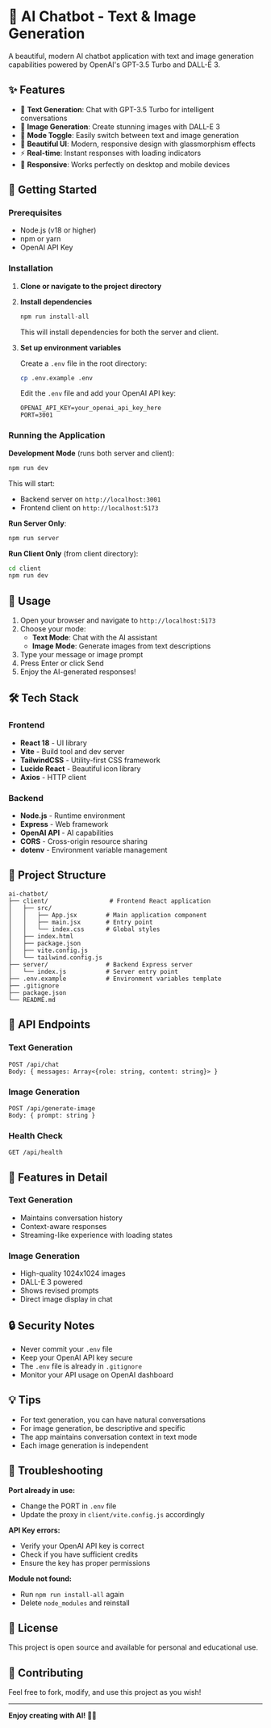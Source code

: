 # 🤖 AI Chatbot - Text & Image Generation

A beautiful, modern AI chatbot application with text and image generation capabilities powered by OpenAI's GPT-3.5 Turbo and DALL-E 3.

## ✨ Features

- 💬 **Text Generation**: Chat with GPT-3.5 Turbo for intelligent conversations
- 🎨 **Image Generation**: Create stunning images with DALL-E 3
- 🎯 **Mode Toggle**: Easily switch between text and image generation
- 🌈 **Beautiful UI**: Modern, responsive design with glassmorphism effects
- ⚡ **Real-time**: Instant responses with loading indicators
- 📱 **Responsive**: Works perfectly on desktop and mobile devices

## 🚀 Getting Started

### Prerequisites

- Node.js (v18 or higher)
- npm or yarn
- OpenAI API Key

### Installation

1. **Clone or navigate to the project directory**

2. **Install dependencies**
   ```bash
   npm run install-all
   ```
   This will install dependencies for both the server and client.

3. **Set up environment variables**
   
   Create a `.env` file in the root directory:
   ```bash
   cp .env.example .env
   ```
   
   Edit the `.env` file and add your OpenAI API key:
   ```env
   OPENAI_API_KEY=your_openai_api_key_here
   PORT=3001
   ```

### Running the Application

**Development Mode** (runs both server and client):
```bash
npm run dev
```

This will start:
- Backend server on `http://localhost:3001`
- Frontend client on `http://localhost:5173`

**Run Server Only**:
```bash
npm run server
```

**Run Client Only** (from client directory):
```bash
cd client
npm run dev
```

## 🎯 Usage

1. Open your browser and navigate to `http://localhost:5173`
2. Choose your mode:
   - **Text Mode**: Chat with the AI assistant
   - **Image Mode**: Generate images from text descriptions
3. Type your message or image prompt
4. Press Enter or click Send
5. Enjoy the AI-generated responses!

## 🛠️ Tech Stack

### Frontend
- **React 18** - UI library
- **Vite** - Build tool and dev server
- **TailwindCSS** - Utility-first CSS framework
- **Lucide React** - Beautiful icon library
- **Axios** - HTTP client

### Backend
- **Node.js** - Runtime environment
- **Express** - Web framework
- **OpenAI API** - AI capabilities
- **CORS** - Cross-origin resource sharing
- **dotenv** - Environment variable management

## 📁 Project Structure

```
ai-chatbot/
├── client/                 # Frontend React application
│   ├── src/
│   │   ├── App.jsx        # Main application component
│   │   ├── main.jsx       # Entry point
│   │   └── index.css      # Global styles
│   ├── index.html
│   ├── package.json
│   ├── vite.config.js
│   └── tailwind.config.js
├── server/                # Backend Express server
│   └── index.js           # Server entry point
├── .env.example           # Environment variables template
├── .gitignore
├── package.json
└── README.md
```

## 🔑 API Endpoints

### Text Generation
```
POST /api/chat
Body: { messages: Array<{role: string, content: string}> }
```

### Image Generation
```
POST /api/generate-image
Body: { prompt: string }
```

### Health Check
```
GET /api/health
```

## 🎨 Features in Detail

### Text Generation
- Maintains conversation history
- Context-aware responses
- Streaming-like experience with loading states

### Image Generation
- High-quality 1024x1024 images
- DALL-E 3 powered
- Shows revised prompts
- Direct image display in chat

## 🔒 Security Notes

- Never commit your `.env` file
- Keep your OpenAI API key secure
- The `.env` file is already in `.gitignore`
- Monitor your API usage on OpenAI dashboard

## 💡 Tips

- For text generation, you can have natural conversations
- For image generation, be descriptive and specific
- The app maintains conversation context in text mode
- Each image generation is independent

## 🐛 Troubleshooting

**Port already in use:**
- Change the PORT in `.env` file
- Update the proxy in `client/vite.config.js` accordingly

**API Key errors:**
- Verify your OpenAI API key is correct
- Check if you have sufficient credits
- Ensure the key has proper permissions

**Module not found:**
- Run `npm run install-all` again
- Delete `node_modules` and reinstall

## 📝 License

This project is open source and available for personal and educational use.

## 🤝 Contributing

Feel free to fork, modify, and use this project as you wish!

---

**Enjoy creating with AI! 🚀✨**
